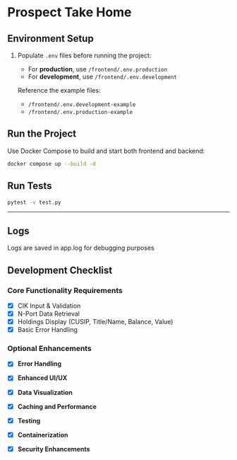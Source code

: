 ﻿# Prospect Take Home

## Environment Setup
1. Populate `.env` files before running the project:
   - For **production**, use `/frontend/.env.production`
   - For **development**, use `/frontend/.env.development`
   
   Reference the example files:
   - `/frontend/.env.development-example`
   - `/frontend/.env.production-example`

## Run the Project
Use Docker Compose to build and start both frontend and backend:
```bash
docker compose up --build -d
```

## Run Tests
```bash
pytest -v test.py
```

---
## Logs
Logs are saved in app.log for debugging purposes

## Development Checklist

### Core Functionality Requirements
- [x] CIK Input & Validation
- [x] N-Port Data Retrieval
- [x] Holdings Display (CUSIP, Title/Name, Balance, Value)
- [x] Basic Error Handling

### Optional Enhancements
- [x] **Error Handling**
- [x] **Enhanced UI/UX**
- [x] **Data Visualization**
- [x] **Caching and Performance**
- [x] **Testing**
- [x] **Containerization**

- [x] **Security Enhancements**

